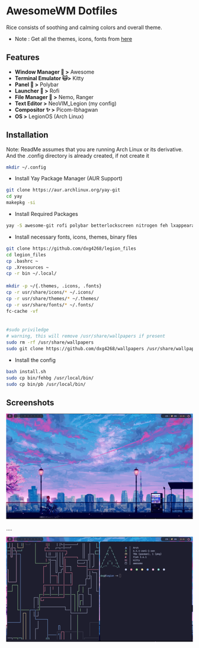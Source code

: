 
# AwesomeWM Dotfiles

Rice consists of soothing and calming colors and overall theme.

- Note : Get all the themes, icons, fonts from  [here](https://www.github.com/dxg4268/legion_files)


## Features

- **Window Manager 🎨 >** Awesome
- **Terminal Emulator 🐱>** Kitty
- **Panel 🍧 >** Polybar
- **Launcher 🚀 >** Rofi
- **File Manager 📂 >** Nemo, Ranger
- **Text Editor >** NeoVIM_Legion (my config)
- **Compositor ✨ >** Picom-Ibhagwan
- **OS >** LegionOS (Arch Linux)

## Installation

Note: ReadMe assumes that you are running Arch Linux or its derivative. And the .config directory is already created, if not create it 

```bash
mkdir ~/.config
```


* Install Yay Package Manager (AUR Support)
 ```bash
git clone https://aur.archlinux.org/yay-git
cd yay
makepkg -si
 ```

* Install Required Packages

```bash
yay -S awesome-git rofi polybar betterlockscreen nitrogen feh lxappearance kitty ttf-sarasa-gothic picom-ibhagwan-git zsh zsh-syntax-highlighting nemo arc-gtk-theme zsh-autosuggestions starship zsh-history-substring-search pkgfile fzf unzip ttf-liberation ttf-dejavu ttf-indic-otf dunst --needed 
```
  
* Install necessary fonts, icons, themes, binary files
 ```bash
git clone https://github.com/dxg4268/legion_files
cd legion_files
cp .bashrc ~
cp .Xresources ~
cp -r bin ~/.local/

mkdir -p ~/{.themes, .icons, .fonts}
cp -r usr/share/icons/* ~/.icons/
cp -r usr/share/themes/* ~/.themes/
cp -r usr/share/fonts/* ~/.fonts/
fc-cache -vf


#sudo priviledge
# warning, this will remove /usr/share/wallpapers if present
sudo rm -rf /usr/share/wallpapers
sudo git clone https://github.com/dxg4268/wallpapers /usr/share/wallpapers
```

* Install the config
```bash
bash install.sh
sudo cp bin/fehbg /usr/local/bin/
sudo cp bin/pb /usr/local/bin/
```


## Screenshots

![App Screenshot](https://raw.githubusercontent.com/dxg4268/Awesome-Dots/64d0160402bba08946cee03a82df301899f5ee4e/screenshots/003.png)

....

![App Screenshot](https://raw.githubusercontent.com/dxg4268/Awesome-Dots/main/screenshots/002.png)

